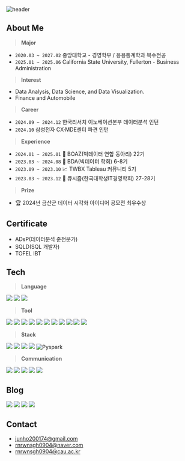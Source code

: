 ![header](https://capsule-render.vercel.app/api?type=waving&color=6994CDEE&height=300&section=header&text=kookguk's%20Github&fontSize=90)

## **About Me**

> **Major**  
+ `2020.03 ~ 2027.02` 중앙대학교 - 경영학부 / 응용통계학과 복수전공
+ `2025.01 ~ 2025.06` California State University, Fullerton - Business Administration

> **Interest**  
+ Data Analysis, Data Science, and Data Visualization.
+ Finance and Automobile

> **Career**
+ `2024.09 ~ 2024.12` 한국리서치 이노베이션본부 데이터분석 인턴
+ `2024.10` 삼성전자 CX·MDE센터 파견 인턴

> **Experience**  
+ `2024.01 ~ 2025.01` 🐘 BOAZ(빅데이터 연합 동아리) 22기
+ `2023.03 ~ 2024.08` 🐻 BDA(빅데이터 학회) 6-8기
+ `2023.09 ~ 2023.10` 📈 TWBX Tableau 커뮤니티 5기         
+ `2023.03 ~ 2023.12` 📱 큐시즘(한국대학생IT경영학회) 27-28기

> **Prize**
+ 🏆 2024년 금산군 데이터 시각화 아이디어 공모전 최우수상

## **Certificate**  
+ ADsP(데이터분석 준전문가)  
+ SQLD(SQL 개발자)  
+ TOFEL IBT

## **Tech**
> **Language**

<img src="https://img.shields.io/badge/Python-3776AB?style=flat-square&logo=python&logoColor=white"> <img src="https://img.shields.io/badge/SQL-4479A1?style=flat-square&logo=mysql&logoColor=white"> <img src="https://img.shields.io/badge/R-276DC3?style=flat-square&logo=r&logoColor=white">

> **Tool**  

<img src="https://img.shields.io/badge/Jupyter-F37626?style=flat-square&logo=jupyter&logoColor=white"> <img src="https://img.shields.io/badge/Visual_Studio_Code-0078D4?style=flat-square&logo=visual-studio-code&logoColor=white"> <img src="https://img.shields.io/badge/PyCharm-000000?style=flat-square&logo=pycharm&logoColor=white"> <img src="https://img.shields.io/badge/RStudio-75AADB?style=flat-square&logo=rstudio&logoColor=white"> <img src="https://img.shields.io/badge/MySQL-4479A1?style=flat-square&logo=mysql&logoColor=white"> <img src="https://img.shields.io/badge/PostgreSQL-4169E1?style=flat-square&logo=postgresql&logoColor=white"> <img src="https://img.shields.io/badge/MongoDB-47A248?style=flat-square&logo=mongodb&logoColor=white"> <img src="https://img.shields.io/badge/DBeaver-372923?style=flat-square&logo=dbeaver&logoColor=white"> <img src="https://img.shields.io/badge/Tableau-E97627?style=flat-square&logo=Tableau&logoColor=white"> <img src="https://img.shields.io/badge/Redash-FF4C4C?style=flat-square&logo=redash&logoColor=white"> <img src="https://img.shields.io/badge/Apache_Superset-3A6377?style=flat-square&logo=apache-superset&logoColor=white">

> **Stack**

<img src="https://img.shields.io/badge/scikit--learn-F7931E?style=flat-square&logo=scikit-learn&logoColor=white"> <img src="https://img.shields.io/badge/TensorFlow-FF6F00?style=flat-square&logo=tensorflow&logoColor=white"> <img src="https://img.shields.io/badge/PyTorch-EE4C2C?style=flat-square&logo=pytorch&logoColor=white"> <img src="https://img.shields.io/badge/Keras-D00000?style=flat-square&logo=keras&logoColor=white"> <img src="https://img.shields.io/badge/Pyspark-007D9C?style=flat-square&logo=apache-spark&logoColor=white" alt="Pyspark">

> **Communication**  

<img src="https://img.shields.io/badge/GitHub-181717?style=flat-square&logo=github&logoColor=white"> <img src="https://img.shields.io/badge/Slack-4A154B?style=flat-square&logo=slack&logoColor=white"> <img src="https://img.shields.io/badge/Notion-000000?style=flat-square&logo=notion&logoColor=white"> <img src="https://img.shields.io/badge/Jira-0052CC?style=flat-square&logo=jira&logoColor=white"> <img src="https://img.shields.io/badge/Figma-F24E1E?style=flat-square&logo=figma&logoColor=white">

## **Blog**
<a href="https://zzarimongddang.tistory.com/"><img src="https://img.shields.io/badge/Tistory-000000?style=flat-square&logo=Tistory&logoColor=white"></a> <a href="https://www.instagram.com/dataresting/"><img src="https://img.shields.io/badge/Instagram-E4405F?style=flat-square&logo=Instagram&logoColor=white"></a> <a href="https://blog.naver.com/PostList.naver?blogId=rnrwnsgh0904&widgetTypeCall=true&noTrackingCode=true&directAccess=true"><img src="https://img.shields.io/badge/Naver_Blog-03C75A?style=flat-square&logo=Naver&logoColor=white"></a> <a href="https://public.tableau.com/app/profile/.k00keyesm/vizzes"><img src="https://img.shields.io/badge/Tableau_Public-E97627?style=flat-square&logo=Tableau&logoColor=white"></a>

## **Contact**
+ junho200174@gmail.com  
+ rnrwnsgh0904@naver.com  
+ rnrwnsgh0904@cau.ac.kr
